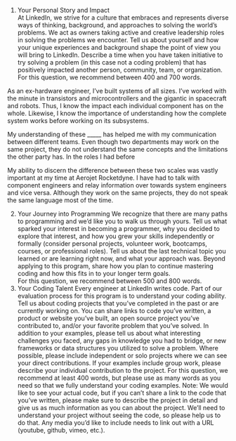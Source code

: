 1. Your Personal Story and Impact  
At LinkedIn, we strive for a culture that embraces and represents diverse ways of thinking, background, and approaches to solving the world’s problems. We act as owners taking active and creative leadership roles in solving the problems we encounter. Tell us about yourself and how your unique experiences and background shape the point of view you will bring to LinkedIn. Describe a time when you have taken initiative to try solving a problem (in this case not a coding problem) that has positively impacted another person, community, team, or organization. 
For this question, we recommend between 400 and 700 words.

As an ex-hardware engineer, I’ve built systems of all sizes. I’ve worked with the minute in transistors and microcontrollers and the gigantic in spacecraft and robots. Thus, I know the impact each individual component has on the whole. Likewise, I know the importance of understanding how the complete system works before working on its subsystems. 

My understanding of these _____ has helped me with my communication between different teams. Even though two departments may work on the same project, they do not understand the same concepts and the limitations the other party has. In the roles I had before

My ability to discern the difference between these two scales was vastly important at my time at Aerojet Rocketdyne. I have had to talk with component engineers and relay information over towards system engineers and vice versa. Although they work on the same projects, they do not speak the same language most of the time. 



2. Your Journey into Programming
We recognize that there are many paths to programming and we’d like you to walk us through yours. Tell us what sparked your interest in becoming a programmer, why you decided to explore that interest, and how you grew your skills independently or formally (consider personal projects, volunteer work, bootcamps, courses, or professional roles). Tell us about the last technical topic you learned or are learning right now, and what your approach was. Beyond applying to this program, share how you plan to continue mastering coding and how this fits in to your longer term goals.  
For this question, we recommend between 500 and 800 words.
3. Your Coding Talent
Every engineer at LinkedIn writes code. Part of our evaluation process for this program is to understand your coding ability. Tell us about coding projects that you’ve completed in the past or are currently working on. You can share links to code you’ve written, a product or website you’ve built, an open source project you’ve contributed to, and/or your favorite problem that you’ve solved. In addition to your examples, please tell us about what interesting challenges you faced, any gaps in knowledge you had to bridge, or new frameworks or data structures you utilized to solve a problem. Where possible, please include independent or solo projects where we can see your direct contributions.  If your examples include group work, please describe your individual contribution to the project. 
For this question, we recommend at least 400 words, but please use as many words as you need so that we fully understand your coding examples.
Note: We would like to see your actual code, but if you can’t share a link to the code that you’ve written, please make sure to describe the project in detail and give us as much information as you can about the project.  We’ll need to understand your project without seeing the code, so please help us to do that. Any media you’d like to include needs to link out with a URL (youtube, github, vimeo, etc.).


